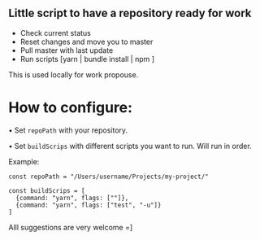 ## Little script to have a repository ready for work

- Check current status
- Reset changes and move you to master
- Pull master with last update
- Run scripts [yarn | bundle install | npm ]
  
This is used locally for work propouse. 

# How to configure: 

• Set `repoPath` with your repository.

• Set `buildScrips` with different scripts you want to run. Will run in order. 

Example:

`const repoPath = "/Users/username/Projects/my-project/"`

```
const buildScrips = [
  {command: "yarn", flags: [""]},
  {command: "yarn", flags: ["test", "-u"]}
]
```

Alll suggestions are very welcome =]
